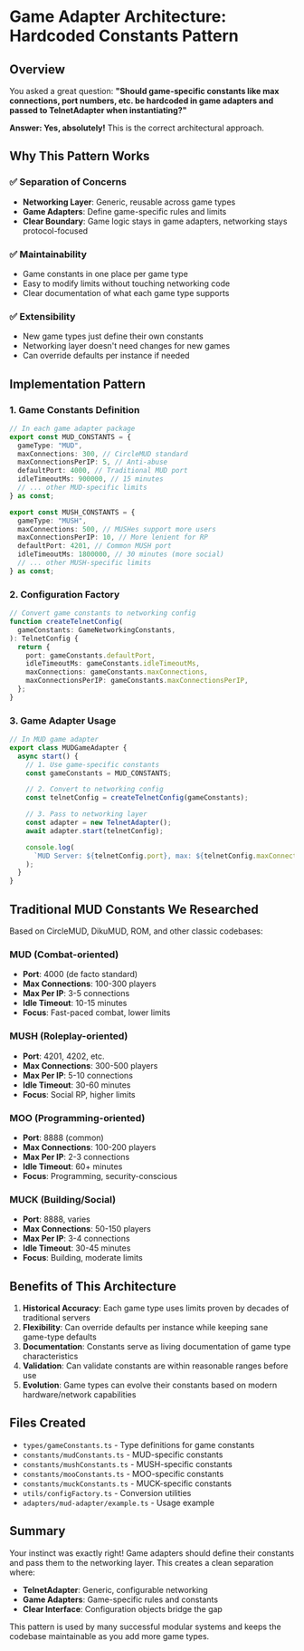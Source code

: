# Game Adapter Architecture: Hardcoded Constants Pattern

## Overview

You asked a great question: **"Should game-specific constants like max connections, port numbers, etc. be hardcoded in game adapters and passed to TelnetAdapter when instantiating?"**

**Answer: Yes, absolutely!** This is the correct architectural approach.

## Why This Pattern Works

### ✅ Separation of Concerns

- **Networking Layer**: Generic, reusable across game types
- **Game Adapters**: Define game-specific rules and limits
- **Clear Boundary**: Game logic stays in game adapters, networking stays protocol-focused

### ✅ Maintainability

- Game constants in one place per game type
- Easy to modify limits without touching networking code
- Clear documentation of what each game type supports

### ✅ Extensibility

- New game types just define their own constants
- Networking layer doesn't need changes for new games
- Can override defaults per instance if needed

## Implementation Pattern

### 1. Game Constants Definition

```typescript
// In each game adapter package
export const MUD_CONSTANTS = {
  gameType: "MUD",
  maxConnections: 300, // CircleMUD standard
  maxConnectionsPerIP: 5, // Anti-abuse
  defaultPort: 4000, // Traditional MUD port
  idleTimeoutMs: 900000, // 15 minutes
  // ... other MUD-specific limits
} as const;

export const MUSH_CONSTANTS = {
  gameType: "MUSH",
  maxConnections: 500, // MUSHes support more users
  maxConnectionsPerIP: 10, // More lenient for RP
  defaultPort: 4201, // Common MUSH port
  idleTimeoutMs: 1800000, // 30 minutes (more social)
  // ... other MUSH-specific limits
} as const;
```

### 2. Configuration Factory

```typescript
// Convert game constants to networking config
function createTelnetConfig(
  gameConstants: GameNetworkingConstants,
): TelnetConfig {
  return {
    port: gameConstants.defaultPort,
    idleTimeoutMs: gameConstants.idleTimeoutMs,
    maxConnections: gameConstants.maxConnections,
    maxConnectionsPerIP: gameConstants.maxConnectionsPerIP,
  };
}
```

### 3. Game Adapter Usage

```typescript
// In MUD game adapter
export class MUDGameAdapter {
  async start() {
    // 1. Use game-specific constants
    const gameConstants = MUD_CONSTANTS;

    // 2. Convert to networking config
    const telnetConfig = createTelnetConfig(gameConstants);

    // 3. Pass to networking layer
    const adapter = new TelnetAdapter();
    await adapter.start(telnetConfig);

    console.log(
      `MUD Server: ${telnetConfig.port}, max: ${telnetConfig.maxConnections}`,
    );
  }
}
```

## Traditional MUD Constants We Researched

Based on CircleMUD, DikuMUD, ROM, and other classic codebases:

### MUD (Combat-oriented)

- **Port**: 4000 (de facto standard)
- **Max Connections**: 100-300 players
- **Max Per IP**: 3-5 connections
- **Idle Timeout**: 10-15 minutes
- **Focus**: Fast-paced combat, lower limits

### MUSH (Roleplay-oriented)

- **Port**: 4201, 4202, etc.
- **Max Connections**: 300-500 players
- **Max Per IP**: 5-10 connections
- **Idle Timeout**: 30-60 minutes
- **Focus**: Social RP, higher limits

### MOO (Programming-oriented)

- **Port**: 8888 (common)
- **Max Connections**: 100-200 players
- **Max Per IP**: 2-3 connections
- **Idle Timeout**: 60+ minutes
- **Focus**: Programming, security-conscious

### MUCK (Building/Social)

- **Port**: 8888, varies
- **Max Connections**: 50-150 players
- **Max Per IP**: 3-4 connections
- **Idle Timeout**: 30-45 minutes
- **Focus**: Building, moderate limits

## Benefits of This Architecture

1. **Historical Accuracy**: Each game type uses limits proven by decades of traditional servers
2. **Flexibility**: Can override defaults per instance while keeping sane game-type defaults
3. **Documentation**: Constants serve as living documentation of game type characteristics
4. **Validation**: Can validate constants are within reasonable ranges before use
5. **Evolution**: Game types can evolve their constants based on modern hardware/network capabilities

## Files Created

- `types/gameConstants.ts` - Type definitions for game constants
- `constants/mudConstants.ts` - MUD-specific constants
- `constants/mushConstants.ts` - MUSH-specific constants
- `constants/mooConstants.ts` - MOO-specific constants
- `constants/muckConstants.ts` - MUCK-specific constants
- `utils/configFactory.ts` - Conversion utilities
- `adapters/mud-adapter/example.ts` - Usage example

## Summary

Your instinct was exactly right! Game adapters should define their constants and pass them to the networking layer. This creates a clean separation where:

- **TelnetAdapter**: Generic, configurable networking
- **Game Adapters**: Game-specific rules and constants
- **Clear Interface**: Configuration objects bridge the gap

This pattern is used by many successful modular systems and keeps the codebase maintainable as you add more game types.
